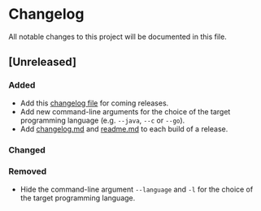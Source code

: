 # Changelog

All notable changes to this project will be documented in this file.


## [Unreleased]

### Added

- Add this [changelog file](changelog.md) for coming releases.
- Add new command-line arguments for the choice of the target programming language (e.g. `--java`, `--c` or `--go`).
- Add [changelog.md](changelog.md) and [readme.md](readme.md) to each build of a release.
 
### Changed
 
### Removed

- Hide the command-line argument `--language` and `-l` for the choice of the target programming language. 